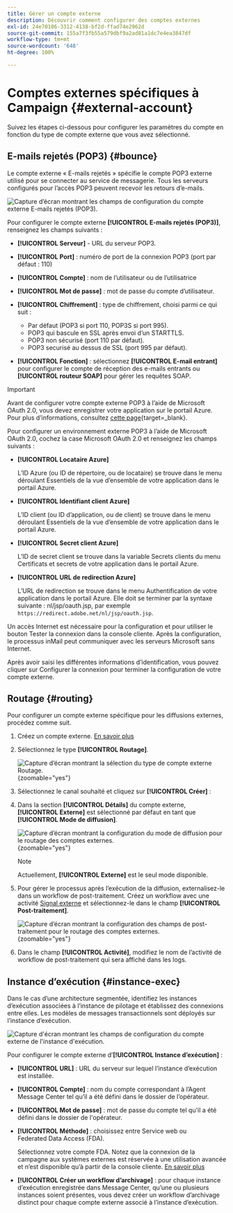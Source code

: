 ```yaml
---
title: Gérer un compte externe
description: Découvrir comment configurer des comptes externes
exl-id: 24e70106-3312-4138-bf2d-ffad74e2962d
source-git-commit: 155a7f3fb55a579dbf9a2ad81a1dc7e4ea3847df
workflow-type: tm+mt
source-wordcount: '648'
ht-degree: 100%

---
```


# Comptes externes spécifiques à Campaign {#external-account}

Suivez les étapes ci-dessous pour configurer les paramètres du compte en fonction du type de compte externe que vous avez sélectionné.

## E-mails rejetés (POP3) {#bounce}

Le compte externe « E-mails rejetés » spécifie le compte POP3 externe utilisé pour se connecter au service de messagerie. Tous les serveurs configurés pour l’accès POP3 peuvent recevoir les retours d’e-mails.

![Capture d’écran montrant les champs de configuration du compte externe E-mails rejetés (POP3).](assets/external_account_bounce.png)

Pour configurer le compte externe **[!UICONTROL E-mails rejetés (POP3)]**, renseignez les champs suivants :

* **[!UICONTROL Serveur]** - URL du serveur POP3.

* **[!UICONTROL Port]** : numéro de port de la connexion POP3 (port par défaut : 110)

* **[!UICONTROL Compte]** : nom de l’utilisateur ou de l’utilisatrice

* **[!UICONTROL Mot de passe]** : mot de passe du compte d’utilisateur.

* **[!UICONTROL Chiffrement]** : type de chiffrement, choisi parmi ce qui suit :
   * Par défaut (POP3 si port 110, POP3S si port 995).
   * POP3 qui bascule en SSL après envoi d’un STARTTLS.
   * POP3 non sécurisé (port 110 par défaut).
   * POP3 securisé au dessus de SSL (port 995 par défaut).

* **[!UICONTROL Fonction]** : sélectionnez **[!UICONTROL E-mail entrant]** pour configurer le compte de réception des e-mails entrants ou **[!UICONTROL routeur SOAP]** pour gérer les requêtes SOAP.

>[!IMPORTANT]
>
>Avant de configurer votre compte externe POP3 à l’aide de Microsoft OAuth 2.0, vous devez enregistrer votre application sur le portail Azure. Pour plus d’informations, consultez [cette page](https://learn.microsoft.com/fr-fr/entra/identity-platform/quickstart-register-app){target=_blank}.

Pour configurer un environnement externe POP3 à l’aide de Microsoft OAuth 2.0, cochez la case Microsoft OAuth 2.0 et renseignez les champs suivants :

* **[!UICONTROL Locataire Azure]**

  L’ID Azure (ou ID de répertoire, ou de locataire) se trouve dans le menu déroulant Essentiels de la vue d’ensemble de votre application dans le portail Azure.

* **[!UICONTROL Identifiant client Azure]**

  L’ID client (ou ID d’application, ou de client) se trouve dans le menu déroulant Essentiels de la vue d’ensemble de votre application dans le portail Azure.

* **[!UICONTROL Secret client Azure]**

  L’ID de secret client se trouve dans la variable Secrets clients du menu Certificats et secrets de votre application dans le portail Azure.

* **[!UICONTROL URL de redirection Azure]**

  L’URL de redirection se trouve dans le menu Authentification de votre application dans le portail Azure. Elle doit se terminer par la syntaxe suivante : nl/jsp/oauth.jsp, par exemple `https://redirect.adobe.net/nl/jsp/oauth.jsp`.

Un accès Internet est nécessaire pour la configuration et pour utiliser le bouton Tester la connexion dans la console cliente. Après la configuration, le processus inMail peut communiquer avec les serveurs Microsoft sans Internet.

Après avoir saisi les différentes informations d’identification, vous pouvez cliquer sur Configurer la connexion pour terminer la configuration de votre compte externe.

## Routage {#routing}

Pour configurer un compte externe spécifique pour les diffusions externes, procédez comme suit.

1. Créez un compte externe. [En savoir plus](create-external-account.md)

1. Sélectionnez le type **[!UICONTROL Routage]**.

   ![Capture d’écran montrant la sélection du type de compte externe Routage.](assets/external-account-routing.png){zoomable="yes"}

1. Sélectionnez le canal souhaité et cliquez sur **[!UICONTROL Créer]** :

1. Dans la section **[!UICONTROL Détails]** du compte externe, **[!UICONTROL Externe]** est sélectionné par défaut en tant que **[!UICONTROL Mode de diffusion]**.

   ![Capture d’écran montrant la configuration du mode de diffusion pour le routage des comptes externes.](assets/external-account-delivery-mode.png){zoomable="yes"}

   >[!NOTE]
   >
   >Actuellement, **[!UICONTROL Externe]** est le seul mode disponible.

1. Pour gérer le processus après l’exécution de la diffusion, externalisez-le dans un workflow de post-traitement. Créez un workflow avec une activité [Signal externe](../workflows/activities/external-signal.md) et sélectionnez-le dans le champ **[!UICONTROL Post-traitement]**.

   ![Capture d’écran montrant la configuration des champs de post-traitement pour le routage des comptes externes.](assets/external-account-post-processing.png){zoomable="yes"}

1. Dans le champ **[!UICONTROL Activité]**, modifiez le nom de l’activité de workflow de post-traitement qui sera affiché dans les logs. <!--you can edit the name of the activity that will be created if you add an external or bulk delivery to a workflow-->

## Instance d’exécution {#instance-exec}

Dans le cas d’une architecture segmentée, identifiez les instances d’exécution associées à l’instance de pilotage et établissez des connexions entre elles. Les modèles de messages transactionnels sont déployés sur l’instance d’exécution.

![Capture d&#39;écran montrant les champs de configuration du compte externe de l&#39;instance d&#39;exécution.](assets/external_account_exec.png)

Pour configurer le compte externe d’**[!UICONTROL Instance d’exécution]** :

* **[!UICONTROL URL]** : URL du serveur sur lequel l’instance d’exécution est installée.

* **[!UICONTROL Compte]** : nom du compte correspondant à l’Agent Message Center tel qu’il a été défini dans le dossier de l’opérateur.

* **[!UICONTROL Mot de passe]** : mot de passe du compte tel qu&#39;il a été défini dans le dossier de l&#39;opérateur.

* **[!UICONTROL Méthode]** : choisissez entre Service web ou Federated Data Access (FDA).

  Sélectionnez votre compte FDA. Notez que la connexion de la campagne aux systèmes externes est réservée à une utilisation avancée et n’est disponible qu’à partir de la console cliente. [En savoir plus](https://experienceleague.adobe.com/fr/docs/campaign/campaign-v8/connect/fda#_blank)

* **[!UICONTROL Créer un workflow d’archivage]** : pour chaque instance d’exécution enregistrée dans Message Center, qu’une ou plusieurs instances soient présentes, vous devez créer un workflow d’archivage distinct pour chaque compte externe associé à l’instance d’exécution.
